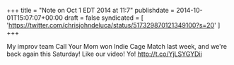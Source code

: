 +++
title = "Note on Oct 1 EDT 2014 at 11:7"
publishdate = 2014-10-01T15:07:07+00:00
draft = false
syndicated = [ 'https://twitter.com/chrisjohndeluca/status/517329870121349100?s=20' ]
+++

My improv team Call Your Mom won Indie Cage Match last week, and we're back again this Saturday! Like our video! Yo!  http://t.co/YjLSYGYDii
